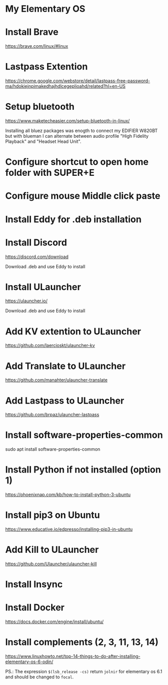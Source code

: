 # My Elementary OS

# Install Brave
  https://brave.com/linux/#linux

# Lastpass Extention
https://chrome.google.com/webstore/detail/lastpass-free-password-ma/hdokiejnpimakedhajhdlcegeplioahd/related?hl=en-US

# Setup bluetooth
https://www.maketecheasier.com/setup-bluetooth-in-linux/

Installing all bluez packages was enogth to connect my EDIFIER W820BT but with blueman I can alternate between audio profile "High Fidelity Playback" and "Headset Head Unit". 

# Configure shortcut to open home folder with SUPER+E

# Configure mouse Middle click paste

# Install Eddy for .deb installation

# Install Discord
https://discord.com/download

Download .deb and use Eddy to install

# Install ULauncher
https://ulauncher.io/

Download .deb and use Eddy to install

# Add KV extention to ULauncher
https://github.com/laercioskt/ulauncher-kv

# Add Translate to ULauncher
https://github.com/manahter/ulauncher-translate

# Add Lastpass to ULauncher
https://github.com/brpaz/ulauncher-lastpass

# Install software-properties-common
sudo apt install software-properties-common

# Install Python if not installed (option 1)
https://phoenixnap.com/kb/how-to-install-python-3-ubuntu

# Install pip3 on Ubuntu
https://www.educative.io/edpresso/installing-pip3-in-ubuntu

# Add Kill to ULauncher
https://github.com/Ulauncher/ulauncher-kill

# Install Insync

# Install Docker
https://docs.docker.com/engine/install/ubuntu/

# Install complements (2, 3, 11, 13, 14)
https://www.linuxhowto.net/top-14-things-to-do-after-installing-elementary-os-6-odin/

PS.: The expression `$(lsb_release -cs)` return `jolnir` for elementary os 6.1 and should be changed to `focal`.

# 
